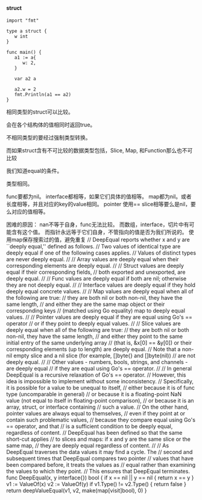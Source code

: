 #### struct

```
import "fmt"

type a struct {
   w int
}

func main() {
   a1 := a{
      w: 2,
   }

   var a2 a

   a2.w = 2
   fmt.Println(a1 == a2)
}
```

相同类型的struct可以比较。

会在各个结构体的值相同时返回true。



不相同类型的要经过强制类型转换。

而如果struct含有不可比较的数据类型包括，Slice, Map, 和Function那么也不可比较



我们知道equal的条件。

类型相同。

func要都为nil。
interface都相等，如果它们具体的值相等。
map都为nil。或者长度相等，并且对应的key的value相同。
pointer 使用==
slice相等要么是nil，要么对应的值相等。

困难的原因：
nan不等于自身，func无法比较。
而数组，interface，切片中有可能含有这个值。
而指针永远等于它们自身，不管指向的值是否为我们所说的。
使用map保存搜索过的值，避免重复
// DeepEqual reports whether x and y are ``deeply equal,'' defined as follows.
// Two values of identical type are deeply equal if one of the following cases applies.
// Values of distinct types are never deeply equal.
//
// Array values are deeply equal when their corresponding elements are deeply equal.
//
// Struct values are deeply equal if their corresponding fields,
// both exported and unexported, are deeply equal.
//
// Func values are deeply equal if both are nil; otherwise they are not deeply equal.
//
// Interface values are deeply equal if they hold deeply equal concrete values.
//
// Map values are deeply equal when all of the following are true:
// they are both nil or both non-nil, they have the same length,
// and either they are the same map object or their corresponding keys
// (matched using Go equality) map to deeply equal values.
//
// Pointer values are deeply equal if they are equal using Go's == operator
// or if they point to deeply equal values.
//
// Slice values are deeply equal when all of the following are true:
// they are both nil or both non-nil, they have the same length,
// and either they point to the same initial entry of the same underlying array
// (that is, &x[0] == &y[0]) or their corresponding elements (up to length) are deeply equal.
// Note that a non-nil empty slice and a nil slice (for example, []byte{} and []byte(nil))
// are not deeply equal.
//
// Other values - numbers, bools, strings, and channels - are deeply equal
// if they are equal using Go's == operator.
//
// In general DeepEqual is a recursive relaxation of Go's == operator.
// However, this idea is impossible to implement without some inconsistency.
// Specifically, it is possible for a value to be unequal to itself,
// either because it is of func type (uncomparable in general)
// or because it is a floating-point NaN value (not equal to itself in floating-point comparison),
// or because it is an array, struct, or interface containing
// such a value.
// On the other hand, pointer values are always equal to themselves,
// even if they point at or contain such problematic values,
// because they compare equal using Go's == operator, and that
// is a sufficient condition to be deeply equal, regardless of content.
// DeepEqual has been defined so that the same short-cut applies
// to slices and maps: if x and y are the same slice or the same map,
// they are deeply equal regardless of content.
//
// As DeepEqual traverses the data values it may find a cycle. The
// second and subsequent times that DeepEqual compares two pointer
// values that have been compared before, it treats the values as
// equal rather than examining the values to which they point.
// This ensures that DeepEqual terminates.
func DeepEqual(x, y interface{}) bool {
	if x == nil || y == nil {
		return x == y
	}
	v1 := ValueOf(x)
	v2 := ValueOf(y)
	if v1.Type() != v2.Type() {
		return false
	}
	return deepValueEqual(v1, v2, make(map[visit]bool), 0)
}